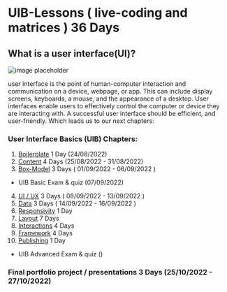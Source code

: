 # UIB-Lessons ( live-coding and matrices ) 36 Days

## What is a user interface(UI)?

![image placeholder](https://p7x7q5i4.rocketcdn.me/wp-content/uploads/2022/01/user-interface-wissen-kompakt-t2informatik.png)

user interface is the point of human-computer interaction and communication on a device, webpage, or app. This can include display screens, keyboards, a mouse, and the appearance of a desktop. User interfaces enable users to effectively control the computer or device they are interacting with. A successful user interface should be efficient, and user-friendly. Which leads us to our next chapters:



### User Interface Basics (UIB) Chapters:

1.  [Boilerplate](https://github.com/FBWE22-E08/UIB-Lessons/tree/main/1-Boilerplate) 1 Day (24/08/2022)
2.  [Content](https://github.com/FBWE22-E08/UIB-Lessons/tree/main/2-Content) 4 Days (25/08/2022 - 31/08/2022)
3.  [Box-Model]() 3 Days ( 01/09/2022 - 06/09/2022 )
- UIB Basic Exam & quiz (07/09/2022)
4.  [UI / UX]() 3 Days ( 08/09/2022 - 13/09/2022 ) 
5.  [Data]() 3 Days  ( 14/09/2022 - 16/09/2022 ) 
6.  [Responsivity]() 1 Day
7.  [Layout]() 7 Days
8.  [Interactions]() 4 Days
9.  [Framework]() 4 Days
10. [Publishing]() 1 Day 
- UIB Advanced Exam & quiz ()


### Final portfolio project / presentations 3 Days (25/10/2022 - 27/10/2022)
